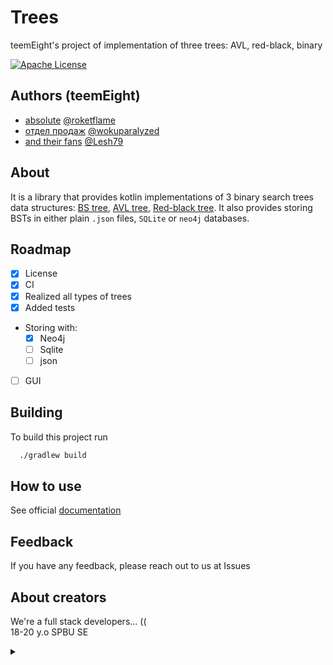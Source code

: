 # Trees

teemEight's project of implementation of three trees: AVL, red-black, binary

[![Apache License](https://img.shields.io/badge/license-Apache%202.0-black.svg)](https://www.apache.org/licenses/LICENSE-2.0)

## Authors (teemEight)

- [absolute](https://steamcommunity.com/groups/absoluteplayer) [@roketflame](https://github.com/RoketFlame)
- [отдел продаж](https://steamcommunity.com/groups/Otedel_Prodaj) [@wokuparalyzed](https://www.github.com/wokuparalyzed)
- [and their fans](https://steamcommunity.com/groups/kazakhstansgaminggirls) [@Lesh79](https://www.github.com/Lesh79)

## About

It is a library that provides kotlin implementations of 3 binary search trees data
structures: [BS tree](https://en.wikipedia.org/wiki/Binary_search_tree), [AVL tree](https://en.wikipedia.org/wiki/AVL_trees), [Red-black tree](https://en.wikipedia.org/wiki/Red–black_tree).
It also provides storing BSTs in either plain `.json` files, `SQLite`
or `neo4j` databases.

## Roadmap

- [x] License
- [x] CI
- [x] Realized all types of trees
- [x] Added tests
- Storing with:
    - [x] Neo4j
    - [ ] Sqlite
    - [ ] json
- [ ] GUI

## Building

To build this project run

```bash
  ./gradlew build
```

## How to use

See official [documentation](/DOCS.md)

## Feedback

If you have any feedback, please reach out to us at Issues

## About creators

We're a full stack developers... (( \
18-20 y.o SPBU SE
<details>
<summary></summary> 

## 🛠 Skills

2006 ELO Faciet, 1300 MMR, 1400 ELO CHESS,
21k TROPHIES BrAWL STARs, 5BC \
[<img src="https://i.imgur.com/AV2OmAE.png" height=30 width=98>](https://i.imgur.com/TFDL3rB.jpeg)

## 🔗 Links (Источники вдохновления)

[![gradle](https://img.shields.io/badge/gradle-FFFFFF?style=for-the-badge&logo=gradle&logoColor=black&)](https://gradle.org/) \
[<img src="https://minio.nplus1.ru/app-images/178182/60d7b371c9ad2a17c302b00d4d5a74b8.jpg" height=30 width=98>](https://youtu.be/6Cv2kmgX0So?t=30) \
[<img src="https://media.proglib.io/wp-uploads/2017/10/kotlin.jpg" height=30 width=98>](https://kotlinlang.org/) \
[<img src="https://i.imgur.com/x7HvhQT.png" height=30 width=98>](https://www.youtube.com/watch?v=_CTod1hk-bc) \
[<img src="https://repository-images.githubusercontent.com/2489216/24a1f980-8651-11eb-9707-7b75bab40c9e" height=30 width=98>](https://i.imgur.com/rgGO1Oc.png)


</details>

